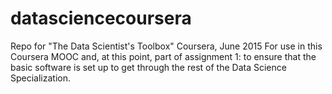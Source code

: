 # datasciencecoursera
Repo for "The Data Scientist's Toolbox" Coursera, June 2015
For use in this Coursera MOOC and, at this point, part of assignment 1: to ensure that the basic software is set up to get through the rest of the Data Science Specialization.
